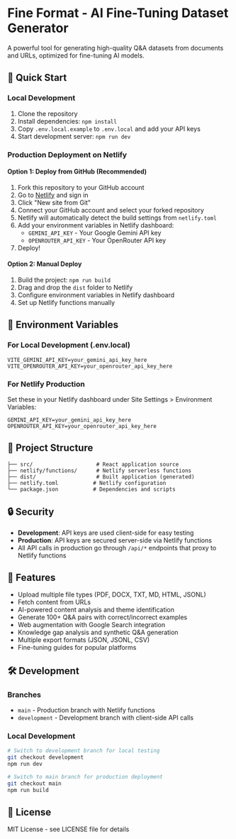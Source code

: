 # Fine Format - AI Fine-Tuning Dataset Generator

A powerful tool for generating high-quality Q&A datasets from documents and URLs, optimized for fine-tuning AI models.

## 🚀 Quick Start

### Local Development
1. Clone the repository
2. Install dependencies: `npm install`
3. Copy `.env.local.example` to `.env.local` and add your API keys
4. Start development server: `npm run dev`

### Production Deployment on Netlify

#### Option 1: Deploy from GitHub (Recommended)
1. Fork this repository to your GitHub account
2. Go to [Netlify](https://netlify.com) and sign in
3. Click "New site from Git"
4. Connect your GitHub account and select your forked repository
5. Netlify will automatically detect the build settings from `netlify.toml`
6. Add your environment variables in Netlify dashboard:
   - `GEMINI_API_KEY` - Your Google Gemini API key
   - `OPENROUTER_API_KEY` - Your OpenRouter API key
7. Deploy!

#### Option 2: Manual Deploy
1. Build the project: `npm run build`
2. Drag and drop the `dist` folder to Netlify
3. Configure environment variables in Netlify dashboard
4. Set up Netlify functions manually

## 🔧 Environment Variables

### For Local Development (.env.local)
```
VITE_GEMINI_API_KEY=your_gemini_api_key_here
VITE_OPENROUTER_API_KEY=your_openrouter_api_key_here
```

### For Netlify Production
Set these in your Netlify dashboard under Site Settings > Environment Variables:
```
GEMINI_API_KEY=your_gemini_api_key_here
OPENROUTER_API_KEY=your_openrouter_api_key_here
```

## 📁 Project Structure

```
├── src/                    # React application source
├── netlify/functions/      # Netlify serverless functions
├── dist/                   # Built application (generated)
├── netlify.toml           # Netlify configuration
└── package.json           # Dependencies and scripts
```

## 🔒 Security

- **Development**: API keys are used client-side for easy testing
- **Production**: API keys are secured server-side via Netlify functions
- All API calls in production go through `/api/*` endpoints that proxy to Netlify functions

## 🌟 Features

- Upload multiple file types (PDF, DOCX, TXT, MD, HTML, JSONL)
- Fetch content from URLs
- AI-powered content analysis and theme identification
- Generate 100+ Q&A pairs with correct/incorrect examples
- Web augmentation with Google Search integration
- Knowledge gap analysis and synthetic Q&A generation
- Multiple export formats (JSON, JSONL, CSV)
- Fine-tuning guides for popular platforms

## 🛠️ Development

### Branches
- `main` - Production branch with Netlify functions
- `development` - Development branch with client-side API calls

### Local Development
```bash
# Switch to development branch for local testing
git checkout development
npm run dev

# Switch to main branch for production deployment
git checkout main
npm run build
```

## 📝 License

MIT License - see LICENSE file for details